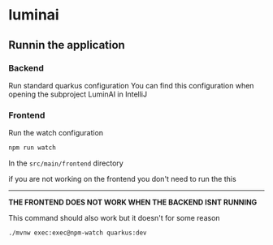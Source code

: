 # luminai

## Runnin the application

### Backend
Run standard quarkus configuration
You can find this configuration when opening the subproject LuminAI in IntelliJ

### Frontend
Run the watch configuration
```Bash
npm run watch
```
In the `src/main/frontend` directory

if you are not working on the frontend you don't need to run the this

---

**THE FRONTEND DOES NOT WORK WHEN THE BACKEND ISNT RUNNING**

This command should also work but it doesn't for some reason
```Bash
./mvnw exec:exec@npm-watch quarkus:dev
```